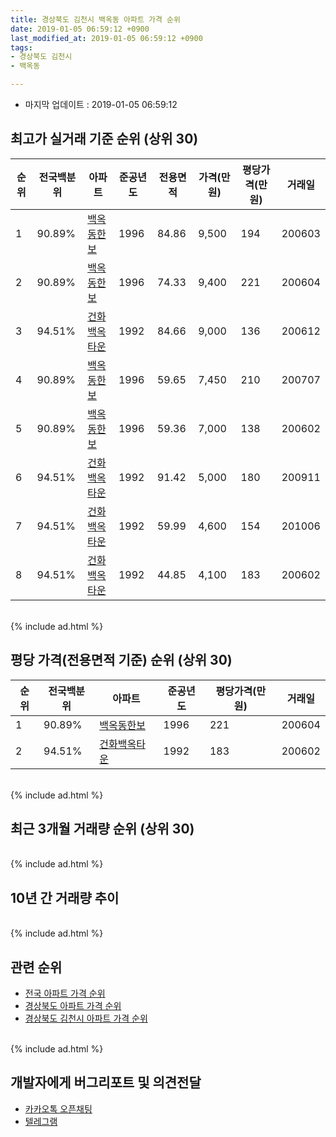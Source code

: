 ```yaml
---
title: 경상북도 김천시 백옥동 아파트 가격 순위
date: 2019-01-05 06:59:12 +0900
last_modified_at: 2019-01-05 06:59:12 +0900
tags:
- 경상북도 김천시
- 백옥동

---
```


* 마지막 업데이트 : 2019-01-05 06:59:12

## 최고가 실거래 기준 순위 (상위 30)


|순위|전국백분위|아파트|준공년도|전용면적|가격(만원)|평당가격(만원)|거래일|
|---|---|---|---|---|---|---|---|
|1|90.89%|[백옥동한보](https://search.naver.com/search.naver?query=%EA%B2%BD%EC%83%81%EB%B6%81%EB%8F%84+%EA%B9%80%EC%B2%9C%EC%8B%9C+%EB%B0%B1%EC%98%A5%EB%8F%99+%EB%B0%B1%EC%98%A5%EB%8F%99%ED%95%9C%EB%B3%B4)|1996|84.86|9,500|194|200603|
|2|90.89%|[백옥동한보](https://search.naver.com/search.naver?query=%EA%B2%BD%EC%83%81%EB%B6%81%EB%8F%84+%EA%B9%80%EC%B2%9C%EC%8B%9C+%EB%B0%B1%EC%98%A5%EB%8F%99+%EB%B0%B1%EC%98%A5%EB%8F%99%ED%95%9C%EB%B3%B4)|1996|74.33|9,400|221|200604|
|3|94.51%|[건화백옥타운](https://search.naver.com/search.naver?query=%EA%B2%BD%EC%83%81%EB%B6%81%EB%8F%84+%EA%B9%80%EC%B2%9C%EC%8B%9C+%EB%B0%B1%EC%98%A5%EB%8F%99+%EA%B1%B4%ED%99%94%EB%B0%B1%EC%98%A5%ED%83%80%EC%9A%B4)|1992|84.66|9,000|136|200612|
|4|90.89%|[백옥동한보](https://search.naver.com/search.naver?query=%EA%B2%BD%EC%83%81%EB%B6%81%EB%8F%84+%EA%B9%80%EC%B2%9C%EC%8B%9C+%EB%B0%B1%EC%98%A5%EB%8F%99+%EB%B0%B1%EC%98%A5%EB%8F%99%ED%95%9C%EB%B3%B4)|1996|59.65|7,450|210|200707|
|5|90.89%|[백옥동한보](https://search.naver.com/search.naver?query=%EA%B2%BD%EC%83%81%EB%B6%81%EB%8F%84+%EA%B9%80%EC%B2%9C%EC%8B%9C+%EB%B0%B1%EC%98%A5%EB%8F%99+%EB%B0%B1%EC%98%A5%EB%8F%99%ED%95%9C%EB%B3%B4)|1996|59.36|7,000|138|200602|
|6|94.51%|[건화백옥타운](https://search.naver.com/search.naver?query=%EA%B2%BD%EC%83%81%EB%B6%81%EB%8F%84+%EA%B9%80%EC%B2%9C%EC%8B%9C+%EB%B0%B1%EC%98%A5%EB%8F%99+%EA%B1%B4%ED%99%94%EB%B0%B1%EC%98%A5%ED%83%80%EC%9A%B4)|1992|91.42|5,000|180|200911|
|7|94.51%|[건화백옥타운](https://search.naver.com/search.naver?query=%EA%B2%BD%EC%83%81%EB%B6%81%EB%8F%84+%EA%B9%80%EC%B2%9C%EC%8B%9C+%EB%B0%B1%EC%98%A5%EB%8F%99+%EA%B1%B4%ED%99%94%EB%B0%B1%EC%98%A5%ED%83%80%EC%9A%B4)|1992|59.99|4,600|154|201006|
|8|94.51%|[건화백옥타운](https://search.naver.com/search.naver?query=%EA%B2%BD%EC%83%81%EB%B6%81%EB%8F%84+%EA%B9%80%EC%B2%9C%EC%8B%9C+%EB%B0%B1%EC%98%A5%EB%8F%99+%EA%B1%B4%ED%99%94%EB%B0%B1%EC%98%A5%ED%83%80%EC%9A%B4)|1992|44.85|4,100|183|200602|


<br>
{% include ad.html %}
<br>

## 평당 가격(전용면적 기준) 순위 (상위 30)


|순위|전국백분위|아파트|준공년도|평당가격(만원)|거래일|
|---|---|---|---|---|---|
|1|90.89%|[백옥동한보](https://search.naver.com/search.naver?query=%EA%B2%BD%EC%83%81%EB%B6%81%EB%8F%84+%EA%B9%80%EC%B2%9C%EC%8B%9C+%EB%B0%B1%EC%98%A5%EB%8F%99+%EB%B0%B1%EC%98%A5%EB%8F%99%ED%95%9C%EB%B3%B4)|1996|221|200604|
|2|94.51%|[건화백옥타운](https://search.naver.com/search.naver?query=%EA%B2%BD%EC%83%81%EB%B6%81%EB%8F%84+%EA%B9%80%EC%B2%9C%EC%8B%9C+%EB%B0%B1%EC%98%A5%EB%8F%99+%EA%B1%B4%ED%99%94%EB%B0%B1%EC%98%A5%ED%83%80%EC%9A%B4)|1992|183|200602|


<br>
{% include ad.html %}
<br>

## 최근 3개월 거래량 순위 (상위 30)


<div style="width:100%;">
    <canvas id="deal_count_ranking" height="250"></canvas>
</div>


<script>
new Chart(document.getElementById("deal_count_ranking"), {
    type: 'horizontalBar',
    data: {
        labels: ['백옥동한보'],
        datasets: [{
            label: '실거래 수',
            data: [1],
            borderColor: "rgba(255, 0, 128, 1)",
            backgroundColor: "rgba(255, 0, 128, 0.5)",
            fill: false,
        }]
    },
    options: {
        responsive: true,
        title: {
            display: true,
            text: '최근 3개월 거래량 순위'
        },
        tooltips: {
            mode: 'index',
            intersect: false,
            callbacks: {
                title: function(tooltipItems, data) {
                    return "실거래 수:";
                },
                label: function(tooltipItem, data) {
                    return data.labels[tooltipItem.index] + ": " + tooltipItem.xLabel;
                }
            }
        },
        hover: {
            mode: 'nearest',
            intersect: true
        },
        scales: {
            xAxes: [{
                display: true,
                scaleLabel: {
                    display: true,
                    labelString: '실거래 수'
                },
                ticks: {
                    suggestedMin: 0,
                }
            }],
            yAxes: [{
                display: true,
                ticks: {
                    autoSkip: false,
                    callback: function(value, index, values) {
                        if (value.length > 15)
                            return value.substr(0, 13) + "...";
                        else
                            return value;
                    }
                },
                scaleLabel: {
                    display: false,
                }
            }]
        }
    }
});

</script>


<br>
{% include ad.html %}
<br>

## 10년 간 거래량 추이


<div style="width:100%;">
    <canvas id="deal_progress" height="250"></canvas>
</div>

<script>
new Chart(document.getElementById("deal_progress"), {
    type: 'line',
    data: {
        labels: ['200901','200902','200903','200904','200905','200906','200907','200908','200909','200910','200911','200912','201001','201002','201003','201004','201005','201006','201007','201008','201009','201010','201011','201012','201101','201102','201103','201104','201105','201106','201107','201108','201109','201110','201111','201112','201201','201202','201203','201204','201205','201206','201207','201208','201209','201210','201211','201212','201301','201302','201303','201304','201305','201306','201307','201308','201309','201310','201311','201312','201401','201402','201403','201404','201405','201406','201407','201408','201409','201410','201411','201412','201501','201502','201503','201504','201505','201506','201507','201508','201509','201510','201511','201512','201601','201602','201603','201604','201605','201606','201607','201608','201609','201610','201611','201612','201701','201702','201703','201704','201705','201706','201707','201708','201709','201710','201711','201712','201801','201802','201803','201804','201805','201806','201807','201808','201809','201810','201811','201812','201901'],
        datasets: [{
            label: '실거래 수',
            pointRadius: 1,
            data: [1, 2, 2, 2, 0, 0, 0, 0, 1, 0, 1, 2, 0, 0, 2, 1, 0, 2, 1, 0, 0, 3, 0, 0, 2, 1, 0, 2, 2, 2, 2, 1, 2, 3, 1, 2, 1, 1, 1, 2, 2, 2, 0, 0, 1, 1, 0, 0, 0, 1, 0, 0, 0, 1, 1, 0, 2, 3, 2, 2, 0, 0, 3, 0, 1, 1, 0, 1, 0, 0, 1, 0, 3, 1, 1, 1, 0, 2, 0, 0, 1, 1, 1, 1, 1, 0, 0, 1, 3, 0, 2, 0, 0, 0, 1, 1, 0, 0, 1, 0, 1, 1, 3, 0, 3, 1, 0, 2, 1, 0, 1, 1, 1, 1, 0, 0, 0, 1, 1, 0, 0],
            borderColor: "rgba(255, 201, 14, 1)",
            backgroundColor: "rgba(255, 201, 14, 0.5)",
            fill: true,
        }]
    },
    options: {
        responsive: true,
        title: {
            display: true,
            text: '10년간 거래량 추이'
        },
        tooltips: {
            mode: 'index',
            intersect: false,
        },
        hover: {
            mode: 'nearest',
            intersect: true
        },
        scales: {
            xAxes: [{
                display: true,
                scaleLabel: {
                    display: true,
                    labelString: '년/월'
                }
            }],
            yAxes: [{
                display: true,
                ticks: {
                    suggestedMin: 0,
                },
                scaleLabel: {
                    display: true,
                    labelString: '실거래 수'
                }
            }]
        }
    }
});

</script>


<br>
{% include ad.html %}
<br>

## 관련 순위

- [전국 아파트 가격 순위](https://inasie.github.io/apt-ranking/전국)
- [경상북도 아파트 가격 순위](https://inasie.github.io/apt-ranking/경상북도)
- [경상북도 김천시 아파트 가격 순위](https://inasie.github.io/apt-ranking/경상북도-김천시)


<br>
{% include ad.html %}
<br>

## 개발자에게 버그리포트 및 의견전달

- [카카오톡 오픈채팅](https://open.kakao.com/o/gLJUAP4)
- [텔레그램](https://t.me/inasie)

